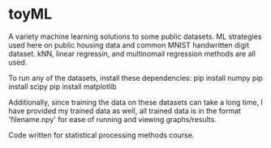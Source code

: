 # toyML
A variety machine learning solutions to some public datasets.
ML strategies used here on public housing data and common MNIST handwritten digit dataset. kNN, linear regressin, and multinomail regression methods are all used.

To run any of the datasets, install these dependencies:
pip install numpy
pip install scipy
pip install matplotlib

Additionally, since training the data on these datasets can take a long time, I have provided my trained data as well, all trained data is in the format 'filename.npy' for ease of running and viewing graphs/results.

Code written for statistical processing methods course.
